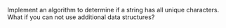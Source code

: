 Implement an algorithm to determine if a string has all unique characters. What if you
can not use additional data structures?
